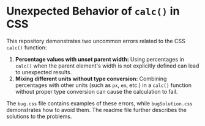 # Unexpected Behavior of `calc()` in CSS
This repository demonstrates two uncommon errors related to the CSS `calc()` function:

1. **Percentage values with unset parent width:** Using percentages in `calc()` when the parent element's width is not explicitly defined can lead to unexpected results.
2. **Mixing different units without type conversion:** Combining percentages with other units (such as `px`, `em`, etc.) in a `calc()` function without proper type conversion can cause the calculation to fail.

The `bug.css` file contains examples of these errors, while `bugSolution.css` demonstrates how to avoid them.  The readme file further describes the solutions to the problems.